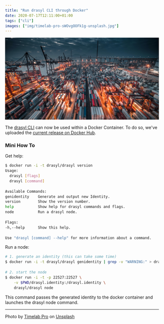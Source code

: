 ```yaml
---
title: "Run drasyl CLI through Docker"
date: 2020-07-17T12:11:00+01:00
tags: ["cli"]
images: ["img/timelab-pro-sWOvgOOFk1g-unsplash.jpg"]
---
```


![Lot of cargo freight containers in the Hong Kong sea port](/img/timelab-pro-sWOvgOOFk1g-unsplash.jpg)

The [drasyl CLI](https://docs.java.drasyl.org/cli/) can now be used within a Docker Container.
To do so, we've uploaded the [current release on Docker Hub](https://hub.docker.com/repository/docker/drasyl/drasyl).

<!--more-->

### Mini How To

Get help:

```bash
$ docker run -i -t drasyl/drasyl version
Usage:
  drasyl [flags]
  drasyl [command]

Available Commands:
genidentity    Generate and output new Identity.
version        Show the version number.
help           Show help for drasyl commands and flags.
node           Run a drasyl node.

Flags:
-h,--help      Show this help.

Use "drasyl [command] --help" for more information about a command.
```

Run a node:

```bash
# 1. generate an identity (this can take some time)
$ docker run -i -t drasyl/drasyl genidentity | grep -v "WARNING:" > drasyl.identity

# 2. start the node
$ docker run -i -t -p 22527:22527 \
    -v $PWD/drasyl.identity:/drasyl.identity \
    drasyl/drasyl node
````
This command passes the generated identity to the docker container and launches the drasyl node command.

---

Photo by [Timelab Pro](https://unsplash.com/@timelabpro) on [Unsplash](https://unsplash.com/)